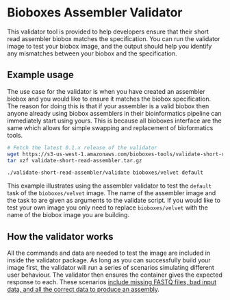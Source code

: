 # Bioboxes Assembler Validator

This validator tool is provided to help developers ensure that their short read
assembler biobox matches the specification. You can run the validator image to
test your biobox image, and the output should help you identify any mismatches
between your biobox and the specification.

## Example usage

The use case for the validator is when you have created an assembler biobox and
you would like to ensure it matches the biobox specification. The reason for
doing this is that if your assembler is a valid biobox then anyone already
using biobox assemblers in their bioinformatics pipeline can immediately start
using yours. This is because all bioboxes interface are the same which allows
for simple swapping and replacement of bioformatics tools.

~~~ bash 
# Fetch the latest 0.1.x release of the validator
wget https://s3-us-west-1.amazonaws.com/bioboxes-tools/validate-short-read-assembler/0.1.x/validate-short-read-assembler.tar.gz
tar xzf validate-short-read-assembler.tar.gz

./validate-short-read-assembler/validate bioboxes/velvet default
~~~

This example illustrates using the assembler validator to test the `default`
task of the `bioboxes/velvet` image. The name of the assembler image and the
task to are given as arguments to the validate script. If you would like to
test your own image you only need to replace `bioboxes/velvet` with the name of
the biobox image you are building.

## How the validator works

All the commands and data are needed to test the image are included in inside
the validator package. As long as you can successfully build your image first,
the validator will run a series of scenarios simulating different user
behaviour. The validator then ensures the container gives the expected response
to each. These scenarios [include missing FASTQ files, bad input data, and all
the correct data to produce an assembly][scenarios].

[scenarios]: https://github.com/bioboxes/validator-short-read-assembler/blob/master/src/features/assembler.feature

